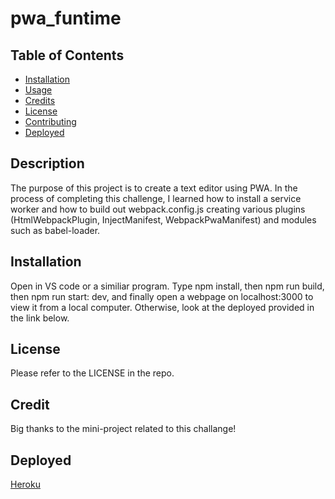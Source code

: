 # pwa_funtime

## Table of Contents
  
* [Installation](#installation)
* [Usage](#usage)
* [Credits](#credits)
* [License](#license)
* [Contributing](#contributing)
* [Deployed](#Deployed)


## Description

The purpose of this project is to create a text editor using PWA. In the process of completing this challenge, I learned how to install a service worker and how to build out webpack.config.js creating various plugins (HtmlWebpackPlugin, InjectManifest, WebpackPwaManifest) and modules such as babel-loader.

## Installation 

Open in VS code or a similiar program. Type npm install, then npm run build, then npm run start: dev, and finally open a webpage on localhost:3000 to view it from a local computer. Otherwise, look at the deployed provided in the link below. 

## License

Please refer to the LICENSE in the repo.

## Credit

Big thanks to the mini-project related to this challange! 


## Deployed

[Heroku](https://pwa-funtime-d69ba0512fe5.herokuapp.com/)
